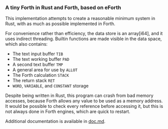 ### A tiny Forth in Rust and Forth, based on eForth

This implementation attempts to create a reasonable minimum system in Rust, with as much as possible implemented in Forth.

For convenience rather than efficiency, the data store is an array[i64], and it uses indirect threading.
Builtin functions are made visible in the data space, which also contains:
- The text input buffer `TIB`
- The text working buffer `PAD`
- A second text buffer `TMP`
- A general area for use by `ALLOT`
- The Forth calculation `STACK`
- The return stack `RET`
- `WORD`, `VARIABLE`, and `CONSTANT` storage

Despite being written in Rust, this program can crash from bad memory accesses, because Forth allows any value to be used as a memory address. It would be possible to check every reference before accessing it, but this is not always done in Forth engines, which are quick to restart.

Additional documentation is available in [doc.md](https://github.com/timbarnes/f2/tree/main/src/doc.md).
